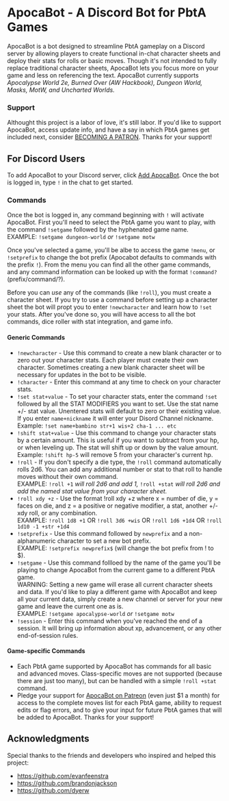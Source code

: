 # ApocaBot - A Discord Bot for PbtA Games

ApocaBot is a bot designed to streamline PbtA gameplay on a Discord server by allowing players to create functional in-chat character sheets and deploy their stats for rolls or basic moves. Though it's not intended to fully replace traditional character sheets, ApocaBot lets you focus more on your game and less on referencing the text. ApocaBot currently supports *Apocalypse World 2e, Burned Over (AW Hackbook), Dungeon World, Masks, MotW, and Uncharted Worlds.* 

### Support

Althought this project is a labor of love, it's still labor. If you'd like to support ApocaBot, access update info, and have a say in which PbtA games get included next, consider [BECOMING A PATRON](https://www.patreon.com/apocabot). Thanks for your support!

## For Discord Users

To add ApocaBot to your Discord server, click [Add ApocaBot](https://discord.com/api/oauth2/authorize?client_id=723981824455344180&permissions=0&scope=bot). Once the bot is logged in, type `!` in the chat to get started.

### Commands

Once the bot is logged in, any command beginning with `!` will activate ApocaBot. First you'll need to select the PbtA game you want to play, with the command `!setgame` followed by the hyphenated game name.  
EXAMPLE: `!setgame dungeon-world` *or* `!setgame motw`  

Once you've selected a game, you'll be albe to access the game `!menu`, or `!setprefix` to change the bot prefix (Apocabot defaults to commands with the prefix `!`). From the menu you can find all the other game commands, and any command information can be looked up with the format `!command?` (prefix/command/?).  

Before you can *use* any of the commands (like `!roll`), you must create a character sheet. If you try to use a command before setting up a character sheet the bot will propt you to enter `!newcharacter` and learn how to `!set` your stats. After you've done so, you will have access to all the bot commands, dice roller with stat integration, and game info.  

#### Generic Commands

 * `!newcharacter` - Use this command to create a new blank character or to zero out your character stats. Each player must create their own character. Sometimes creating a new blank character sheet will be necessary for updates in the bot to be visible.
 * `!character` - Enter this command at any time to check on your character stats.
 * `!set stat+value` - To set your character stats, enter the command `!set` followed by all the STAT MODIFIERS you want to set. Use the stat name +/- stat value. Unentered stats will default to zero or their existing value. If you enter `name+nickname` it will enter your Disord Channel nickname.  
 Example: `!set name+bambino str+1 wis+2 cha-1 ... etc`
 * `!shift stat+value` - Use this command to change your character stats by a certain amount. This is useful if you want to subtract from your hp, or when leveling up. The stat will shift up or down by the value amount.  
 Example: `!shift hp-5` will remove 5 from your character's current hp.
 * `!roll` - If you don't specify a die type, the `!roll` command automatically rolls 2d6. You can add any additional number or stat to that roll to handle moves without their own command.  
 EXAMPLE: `!roll +1` *will roll 2d6 and add 1,* `!roll +stat` *will roll 2d6 and add the named stat value from your character sheet.*  
 * `!roll xdy +z` - Use the format !roll xdy +z where x = number of die, y = faces on die, and z = a positive or negative modifier, a stat, another +/-xdy roll, or any combination.  
 EXAMPLE: `!roll 1d8 +1` OR `!roll 3d6 +wis` OR `!roll 1d6 +1d4` OR `!roll 1d10 -1 +str +1d4`
 * `!setprefix` - Use this command followed by `newprefix` and a non-alphanumeric character to set a new bot prefix.  
 EXAMPLE: `!setprefix newprefix$` (will change the bot prefix from ! to $).  
 * `!setgame` - Use this command follloed by the name of the game you'll be playing to change ApocaBot from the current game to a different PbtA game.  
 WARNING: Setting a new game will erase all current character sheets and data. If you'd like to play a different game with ApocaBot and keep all your current data, simply create a new channel or server for your new game and leave the current one as is.  
EXAMPLE: `!setgame apocalypse-world` *or* `!setgame motw`  
 * `!session` - Enter this command when you've reached the end of a session. It will bring up information about xp, advancement, or any other end-of-session rules.  

#### Game-specific Commands

 * Each PbtA game supported by ApocaBot has commands for all basic and advanced moves. Class-specific moves are not supported (because there are just too many), but can be handled with a simple `!roll +stat` command.  
 * Pledge your support for [ApocaBot on Patreon](https://www.patreon.com/apocabot) (even just $1 a month) for access to the complete moves list for each PbtA game, ability to request edits or flag errors, and to give your input for future PbtA games that will be added to ApocaBot. Thanks for your support!

## Acknowledgments

Special thanks to the friends and developers who inspired and helped this project:
* https://github.com/evanfeenstra
* https://github.com/brandonjackson
* https://github.com/dyerw